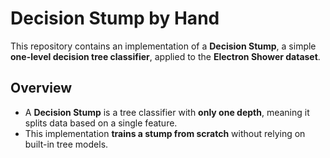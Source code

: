 # Decision Stump by Hand

This repository contains an implementation of a **Decision Stump**, a simple **one-level decision tree classifier**, applied to the **Electron Shower dataset**.

## Overview
- A **Decision Stump** is a tree classifier with **only one depth**, meaning it splits data based on a single feature.
- This implementation **trains a stump from scratch** without relying on built-in tree models.

